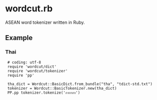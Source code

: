 # wordcut.rb
ASEAN word tokenizer written in Ruby.

## Example
### Thai

     # coding: utf-8
     require 'wordcut/dict'
     require 'wordcut/tokenizer'
     require 'pp'

     tha_dict = Wordcut::BasicDict.from_bundle("tha", "tdict-std.txt")
     tokenizer = Wordcut::BasicTokenizer.new(tha_dict)
     PP.pp tokenizer.tokenize('กากากา')

